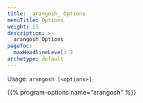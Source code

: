 ```yaml
---
title: _arangosh_ Options
menuTitle: Options
weight: 15
description: >-
  arangosh Options
pageToc:
  maxHeadlineLevel: 2
archetype: default
---
```

Usage: `arangosh [<options>]`

{{% program-options name="arangosh" %}}
